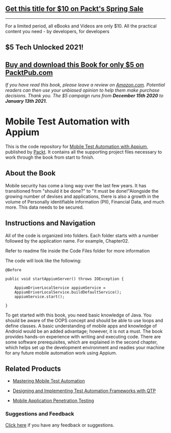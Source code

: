 ## [Get this title for $10 on Packt's Spring Sale](https://www.packt.com/B06374?utm_source=github&utm_medium=packt-github-repo&utm_campaign=spring_10_dollar_2022)
-----
For a limited period, all eBooks and Videos are only $10. All the practical content you need \- by developers, for developers

## $5 Tech Unlocked 2021!
[Buy and download this Book for only $5 on PacktPub.com](https://www.packtpub.com/product/mobile-test-automation-with-appium/9781787280168)
-----
*If you have read this book, please leave a review on [Amazon.com](https://www.amazon.com/gp/product/1787280160).     Potential readers can then use your unbiased opinion to help them make purchase decisions. Thank you. The $5 campaign         runs from __December 15th 2020__ to __January 13th 2021.__*

# Mobile Test Automation with Appium
This is the code repository for [Mobile Test Automation with Appium](https://www.packtpub.com/application-development/mobile-test-automation-appium?utm_source=github&utm_medium=repository&utm_campaign=9781787280168), published by [Packt](https://www.packtpub.com/?utm_source=github). It contains all the supporting project files necessary to work through the book from start to finish.
## About the Book
Mobile security has come a long way over the last few years. It has transitioned from "should it be done?" to "it must be done!"Alongside the growing number of devises and applications, there is also a growth in the volume of Personally identifiable information (PII), Financial Data, and much more. This data needs to be secured.
## Instructions and Navigation
All of the code is organized into folders. Each folder starts with a number followed by the application name. For example, Chapter02.

Refer to readme file inside the Code Files folder for more information

The code will look like the following:
```
@Before

public void startAppiumServer() throws IOException {
      
    AppiumDriverLocalService appiumService =
    AppiumDriverLocalService.buildDefaultService();
    appiumService.start();

}
```

To get started with this book, you need basic knowledge of Java. You should be aware of the OOPS concept and should be able to use loops and define classes. A basic understanding of mobile apps and knowledge of Android would be an added advantage; however, it is not a must. The book provides hands-on experience with writing and executing code. There are some software prerequisites, which are explained in the second chapter, which helps set up the development environment and readies your machine for any future mobile automation work using Appium.

## Related Products
* [Mastering Mobile Test Automation](https://www.packtpub.com/application-development/mastering-mobile-test-automation?utm_source=github&utm_medium=repository&utm_campaign=9781782175421)

* [Designing and Implementing Test Automation Frameworks with QTP](https://www.packtpub.com/application-development/designing-and-implementing-test-automation-frameworks-qtp?utm_source=github&utm_medium=repository&utm_campaign=9781782171027)

* [Mobile Application Penetration Testing](https://www.packtpub.com/application-development/mobile-application-penetration-testing?utm_source=github&utm_medium=repository&utm_campaign=9781785883378)

### Suggestions and Feedback
[Click here](https://docs.google.com/forms/d/e/1FAIpQLSe5qwunkGf6PUvzPirPDtuy1Du5Rlzew23UBp2S-P3wB-GcwQ/viewform) if you have any feedback or suggestions.
